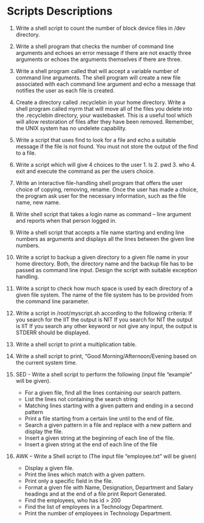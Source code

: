 # Scripts Descriptions

1. Write a shell script to count the number of block device files in /dev directory. 
2. Write a shell program that checks the number of command line arguments and echoes an error message if there are not exactly three arguments or echoes the arguments themselves if there are three.  

3. Write a shell program called that will accept a variable number of command line arguments. The shell program will create a new file associated with each command line argument and echo a message that notifies the user as each file is created. 

4. Create a directory called .recyclebin in your home directory. Write a shell program called myrm that will move all of the files you delete into the .recyclebin directory, your wastebasket. This is a useful tool which will allow restoration of files after they have been removed.  Remember, the UNIX system has no undelete capability. 


5. Write a script that uses find to look for a file and echo a suitable message if the file is not found. You must not store the output of the find to a file.
6. Write a script which will give 4 choices to the user 1. ls   2. pwd  3. who 4. exit and execute the command as per the users choice.
7. Write an interactive file-handling shell program that offers the user choice of copying, removing, rename. Once the user has made a choice, the program ask user for the necessary information, such as the file name, new name. 
8. Write shell script that takes a login name as command – line argument and reports when that person logged in. 
9. Write a shell script that accepts a file name starting and ending line numbers as arguments and displays all the lines between the given line numbers. 
10. Write a script to backup a given directory to a given file name  in your home directory. Both, the directory name and the backup file has to be passed as  command line input. Design the script with suitable exception handling.
11. Write a script to check how much space is used by each directory of a given file system. The name of the file system has to be provided from the command  line parameter.
12. Write a script in /root/myscript.sh according to the following criteria:
If you search for the IIT the output is NIT
If you search for NIT the output is IIT
If you search any other keyword or not give any input, the output is STDERR should be displayed.
13. Write a shell script to print a multiplication table.
14. Write a shell script to print, “Good Morning/Afternoon/Evening based on the current system time. 
15. SED - Write a shell script to perform the following (input file “example” will be given).
	* For a given file, find all the lines containing our search pattern.
	* List the lines not containing the search string
	* Matching lines starting with a given pattern and ending in a second pattern
	* Print a file starting from a certain line until to the end of file.
	* Search a given pattern in a file and replace with a new pattern and display the file.
	* Insert a given string at the beginning of each line of the file.
	* Insert a given string at the end of each line of the file

16. AWK – Write a Shell script to (The input file “employee.txt” will be given)
	* Display a given file.
	* Print the lines which match with a given pattern.
	* Print only a specific field in the file.
	* Format a given file with Name, Designation, Department and Salary headings and at the end of a file print Report Generated.
	* Find the employees, who has id > 200
	* Find the list of employees in a Technology Department.
	* Print the number of employees in Technology Department.
